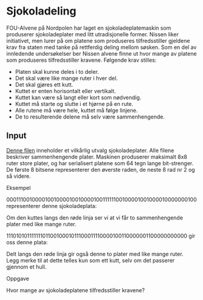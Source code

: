 # Sjokoladeling

FOU-Alvene på Nordpolen har laget en sjokoladeplatemaskin som produserer sjokoladeplater med litt utradisjonelle former. Nissen liker initiativet, men lurer på om platene som produseres tilfredsstiller gjeldene krav fra staten med tanke på rettferdig deling mellom søsken. Som en del av innledende undersøkelser ber Nissen alvene finne ut hvor mange av platene som produseres tilfredsstiller kravene. Følgende krav stilles:

* Platen skal kunne deles i to deler.
* Det skal være like mange ruter i hver del.
* Det skal gjøres ett kutt.
* Kuttet er enten horisontalt eller vertikalt.
* Kuttet kan være så langt eller kort som nødvendig.
* Kuttet må starte og slutte i et hjørne på en rute.
* Alle rutene må være hele, kuttet må følge linjene.
* De to resulterende delene må selv være sammenhengende.

## Input

[Denne filen](src/sjokkis.txt) inneholder et vilkårlig utvalg sjokoladeplater. Alle filene beskriver sammenhengende plater. Maskinen produserer maksimalt 8x8 ruter store plater, og har serialisert platene som 64 tegn lange bit-strenger. De første 8 bitsene representerer den øverste raden, de neste 8 rad nr 2 og så videre.

Eksempel

0001110010000100100001001000010011111100100001001000010000000100 representerer denne sjokoladeplata:

Om den kuttes langs den røde linja ser vi at vi får to sammenhengende plater med like mange ruter.

1110101011111110110010001011100011110000100110000001100000000000 gir oss denne plata:

Delt langs den røde linja gir også denne to plater med like mange ruter. Legg merke til at dette telles kun som ett kutt, selv om det passerer gjennom et hull.

Oppgave

Hvor mange av sjokoladeplatene tilfredsstiller kravene?
